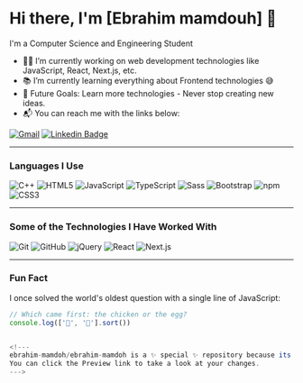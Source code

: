 # Hi there, I'm [Ebrahim mamdouh] 👋

I'm a Computer Science and Engineering Student

- 👨‍💻 I’m currently working on web development technologies like JavaScript, React, Next.js, etc.
- 📚 I’m currently learning everything about Frontend technologies 😅
- 💪 Future Goals: Learn more technologies - Never stop creating new ideas.
- 📬 You can reach me with the links below:

[![Gmail](https://img.shields.io/badge/-GMAIL-D14836?style=for-the-badge&logo=gmail&logoColor=white)](mailto:ebrahimmamdoh3@gmail.com)
[![Linkedin Badge](https://img.shields.io/badge/-ebrahim-blue?style=flat-square&logo=Linkedin&logoColor=white&link=www.linkedin.com/in/ebrahim)](https://www.linkedin.com/in/ebrahim-mamdouh-431070296?utm_source=share&utm_campaign=share_via&utm_content=profile&utm_medium=android_app)

---

### Languages I Use
![C++](https://img.shields.io/badge/-C++-00599C?style=flat-square&logo=c%2B%2B&logoColor=white)
![HTML5](https://img.shields.io/badge/-HTML5-E34F26?style=flat-square&logo=html5&logoColor=white)
![JavaScript](https://img.shields.io/badge/-JavaScript-F7DF1E?style=flat-square&logo=javascript&logoColor=black)
![TypeScript](https://img.shields.io/badge/-TypeScript-3178C6?style=flat-square&logo=typescript&logoColor=white)
![Sass](https://img.shields.io/badge/-Sass-CC6699?style=flat-square&logo=sass&logoColor=white)
![Bootstrap](https://img.shields.io/badge/-Bootstrap-7952B3?style=flat-square&logo=bootstrap&logoColor=white)
![npm](https://img.shields.io/badge/-npm-CB3837?style=flat-square&logo=npm&logoColor=white)
![CSS3](https://img.shields.io/badge/-CSS3-1572B6?style=flat-square&logo=css3&logoColor=white)

---

### Some of the Technologies I Have Worked With
![Git](https://img.shields.io/badge/-Git-F05032?style=flat-square&logo=git&logoColor=white)
![GitHub](https://img.shields.io/badge/-GitHub-181717?style=flat-square&logo=github&logoColor=white)
![jQuery](https://img.shields.io/badge/-jQuery-0769AD?style=flat-square&logo=jquery&logoColor=white)
![React](https://img.shields.io/badge/-React-61DAFB?style=flat-square&logo=react&logoColor=black)
![Next.js](https://img.shields.io/badge/-Next.js-000000?style=flat-square&logo=next.js&logoColor=white)

---

### Fun Fact
I once solved the world's oldest question with a single line of JavaScript:

```javascript
// Which came first: the chicken or the egg?
console.log(['🥚', '🐔'].sort())


<!---
ebrahim-mamdoh/ebrahim-mamdoh is a ✨ special ✨ repository because its `README.md` (this file) appears on your GitHub profile.
You can click the Preview link to take a look at your changes.
--->
